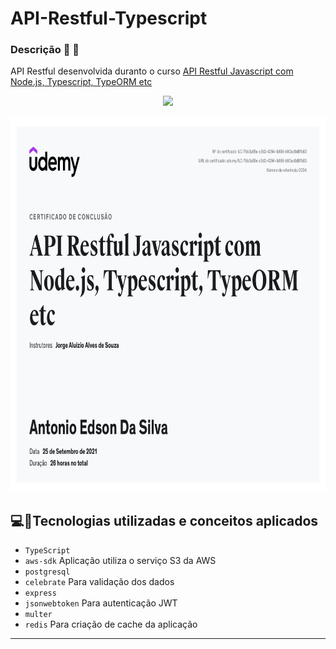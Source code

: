 # API-Restful-Typescript
### Descrição :memo: :page_facing_up:
API Restful desenvolvida duranto o curso [API Restful Javascript com Node.js, Typescript, TypeORM etc](https://www.udemy.com/course/api-restful-de-vendas/)
<br>
<p align="center">
<img src="https://img.shields.io/badge/STATUS-CONCLUÍDO-green?style=for-the-badge"/>
</p>

<p align="center">
    <img width = "800" height= "600" src = "asserts/UC-7bb3a55e-c3d2-4294-9d99-b60ac0d8fb83.jpg">
</p>

## 💻:iphone:Tecnologias utilizadas e conceitos aplicados

- `TypeScript`
- `aws-sdk` Aplicação utiliza o serviço S3 da AWS
- `postgresql` 
- `celebrate` Para validação dos dados
- `express`
- `jsonwebtoken` Para autenticação JWT
- `multer`
- `redis` Para criação de cache da aplicação
---
